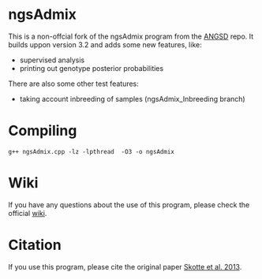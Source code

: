 # ngsAdmix

This is a non-offcial fork of the ngsAdmix program from the [ANGSD](https://github.com/ANGSD/angsd) repo.
It builds uppon version 3.2 and adds some new features, like:

* supervised analysis
* printing out genotype posterior probabilities

There are also some other test features:

* taking account inbreeding of samples (ngsAdmix_Inbreeding branch)


# Compiling
```
g++ ngsAdmix.cpp -lz -lpthread  -O3 -o ngsAdmix
```

# Wiki
If you have any questions about the use of this program, please check the official [wiki](http://popgen.dk/software/index.php/NgsAdmix).


# Citation
If you use this program, please cite the original paper [Skotte et al. 2013](https://www.ncbi.nlm.nih.gov/pubmed/24026093).
